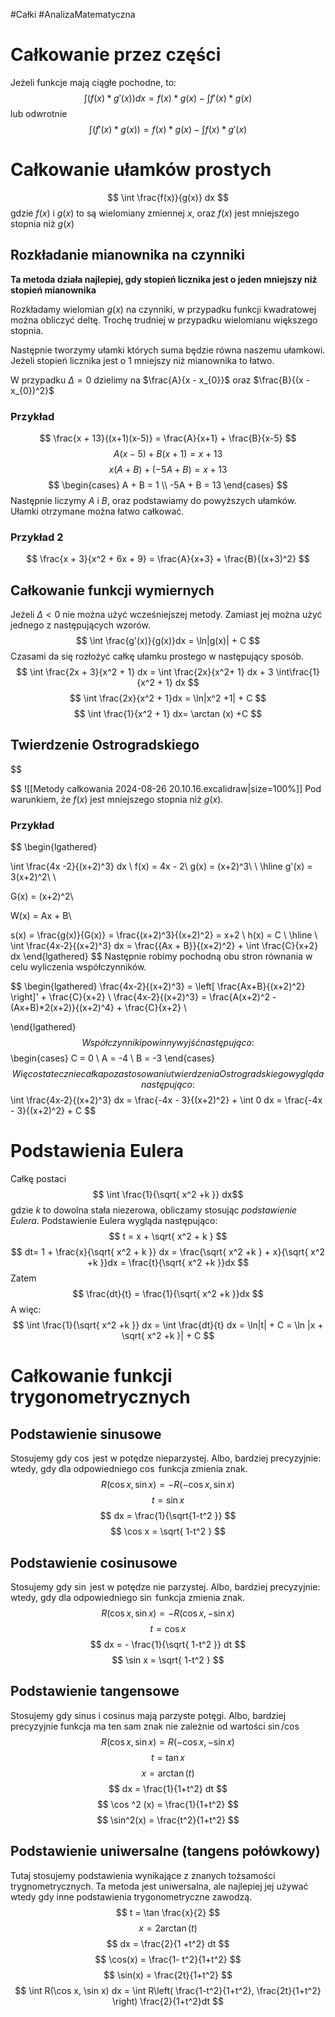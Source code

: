 #Całki #AnalizaMatematyczna
# Całkowanie przez części
Jeżeli funkcje mają ciągłe pochodne, to:
$$
\int (f(x) * g'(x))dx = f(x)*g(x) - \int f'(x)*g(x)
$$
lub odwrotnie
$$
\int (f'(x) * g(x)) = f(x)*g(x) - \int f(x)*g'(x)
$$
# Całkowanie ułamków prostych
$$
\int \frac{f(x)}{g(x)} dx
$$
gdzie $f(x)$ i $g(x)$ to są wielomiany zmiennej $x$, oraz $f(x)$ jest mniejszego stopnia niż $g(x)$

## Rozkładanie mianownika na czynniki
**Ta metoda działa najlepiej, gdy stopień licznika jest o jeden mniejszy niż stopień mianownika**


Rozkładamy wielomian $g(x)$ na czynniki, w przypadku funkcji kwadratowej można obliczyć deltę. Trochę trudniej w przypadku wielomianu większego stopnia.

Następnie tworzymy ułamki których suma będzie równa naszemu ułamkowi.
Jeżeli stopień licznika jest o 1 mniejszy niż mianownika to łatwo.

W przypadku $\Delta = 0$ dzielimy na $\frac{A}{x - x_{0}}$ oraz $\frac{B}{(x - x_{0})^2}$
### Przykład
$$
\frac{x + 13}{(x+1)(x-5)} = \frac{A}{x+1} + \frac{B}{x-5}
$$
$$
A(x-5) + B(x+1) = x + 13
$$
$$
x(A + B) + (-5A + B) = x + 13
$$
$$
\begin{cases}
A + B = 1 \\
-5A + B = 13
\end{cases}
$$
Następnie liczymy $A$ i $B$, oraz podstawiamy do powyższych ułamków. Ułamki otrzymane można łatwo całkować.
### Przykład 2
$$
\frac{x + 3}{x^2 + 6x + 9} = \frac{A}{x+3} + \frac{B}{(x+3)^2}
$$
## Całkowanie funkcji wymiernych
Jeżeli $\Delta < 0$ nie można użyć wcześniejszej metody. Zamiast jej można użyć jednego z następujących wzorów. 
$$
\int \frac{g'(x)}{g(x)}dx = \ln|g(x)| + C
$$
Czasami da się rozłożyć całkę ułamku prostego w następujący sposób.
$$
\int \frac{2x + 3}{x^2 + 1} dx = \int \frac{2x}{x^2+ 1} dx + 3 \int\frac{1}{x^2 + 1} dx
$$
$$
\int \frac{2x}{x^2 + 1}dx = \ln|x^2 +1| + C
$$
$$
\int \frac{1}{x^2 + 1} dx= \arctan (x) +C
$$
## Twierdzenie Ostrogradskiego
$$

$$
![[Metody całkowania 2024-08-26 20.10.16.excalidraw|size=100%]]
Pod warunkiem, że $f(x)$ jest mniejszego stopnia niż $g(x)$.
### Przykład
$$
\begin{lgathered}


\int \frac{4x -2}{(x+2)^3} dx \\
f(x) = 4x - 2\\
g(x) = (x+2)^3\\ \\
\hline
g'(x) = 3(x+2)^2\\ \\

G(x) = (x+2)^2\\

W(x) = Ax + B\\ 

s(x) = \frac{g(x)}{G(x)} = \frac{(x+2)^3}{(x+2)^2} = x+2 \\
h(x) = C \\
\hline \\
\int \frac{4x-2}{(x+2)^3} dx = \frac{{Ax + B}}{(x+2)^2} + \int \frac{C}{x+2} dx
\end{lgathered}
$$
Następnie robimy pochodną obu stron równania w celu wyliczenia współczynników.

$$
\begin{lgathered}
\frac{4x-2}{(x+2)^3} = \left[ \frac{Ax+B}{(x+2)^2} \right]' + \frac{C}{x+2} \\
\frac{4x-2}{(x+2)^3} = \frac{A(x+2)^2 - (Ax+B)*2(x+2)}{(x+2)^4} + \frac{C}{x+2} \\

\end{lgathered}
$$
Współczynniki powinny wyjść następująco:
$$
\begin{cases}
C = 0 \\
A = -4  \\
B = -3
\end{cases}
$$
Więc ostatecznie całka po zastosowaniu twierdzenia Ostrogradskiego wygląda następująco:
$$
 \int \frac{4x-2}{(x+2)^3} dx = \frac{-4x - 3}{(x+2)^2} + \int 0 dx = \frac{-4x - 3}{(x+2)^2} + C
$$
# Podstawienia Eulera
Całkę postaci 
$$ \int \frac{1}{\sqrt{ x^2 +k }} dx$$
gdzie $k$ to dowolna stała niezerowa, obliczamy stosując *podstawienie Eulera*.
Podstawienie Eulera wygląda następująco:
$$
t = x + \sqrt{ x^2 + k }
$$
$$
dt= 1 + \frac{x}{\sqrt{ x^2 + k }} dx = \frac{\sqrt{ x^2 +k } + x}{\sqrt{ x^2 +k }}dx = \frac{t}{\sqrt{ x^2 +k }}dx
$$
Zatem
$$
\frac{dt}{t} = \frac{1}{\sqrt{ x^2 +k }}dx
$$
A więc:
$$
\int \frac{1}{\sqrt{ x^2 +k }} dx = \int \frac{dt}{t} dx = \ln|t| + C = \ln |x + \sqrt{ x^2 +k }| + C
$$ 
# Całkowanie funkcji trygonometrycznych
## Podstawienie sinusowe
Stosujemy gdy $\cos$ jest w potędze nieparzystej. Albo, bardziej precyzyjnie: wtedy, gdy dla odpowiedniego $\cos$ funkcja zmienia znak.
$$
R(\cos x, \sin x) = -R(-\cos x, \sin x)
$$
$$
t = \sin x
$$
$$
dx = \frac{1}{\sqrt{1-t^2 }}
$$
$$
\cos x = \sqrt{ 1-t^2 }
$$

## Podstawienie cosinusowe
Stosujemy gdy $\sin$ jest w potędze nie parzystej. Albo, bardziej precyzyjnie: wtedy, gdy dla odpowiedniego $\sin$ funkcja zmienia znak.
$$
R(\cos x, \sin x) = -R(\cos x, -\sin x)
$$
$$
t = \cos x
$$
$$
dx = - \frac{1}{\sqrt{ 1-t^2 }} dt
$$
$$
\sin x = \sqrt{ 1-t^2 }
$$
## Podstawienie tangensowe
Stosujemy gdy sinus i cosinus mają parzyste potęgi. Albo, bardziej precyzyjnie funkcja ma ten sam znak nie zależnie od wartości $\sin/\cos$
$$
R(\cos x, \sin x) = R(-\cos x, -\sin x)
$$
$$
t = \tan x
$$
$$
x = \arctan(t)
$$
$$
dx = \frac{1}{1+t^2} dt
$$
$$
\cos ^2 (x) = \frac{1}{1+t^2}
$$
$$
\sin^2(x) = \frac{t^2}{1+t^2} 
$$
## Podstawienie uniwersalne (tangens połówkowy) 
Tutaj stosujemy podstawienia wynikające z znanych tożsamości trygnometrycznych.
Ta metoda jest uniwersalna, ale najlepiej jej używać wtedy gdy inne podstawienia trygonometryczne zawodzą.
$$
t = \tan \frac{x}{2}
$$
$$
x = 2\arctan(t)
$$
$$
dx = \frac{2}{1 +t^2} dt
$$
$$
\cos(x) = \frac{1- t^2}{1+t^2}
$$
$$
\sin(x) =  \frac{2t}{1+t^2}
$$
$$
\int R(\cos x, \sin x) dx = \int R\left( \frac{1-t^2}{1+t^2}, \frac{2t}{1+t^2} \right)  \frac{2}{1+t^2}dt
$$
